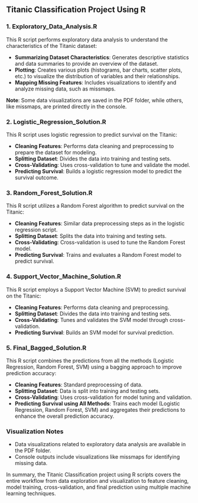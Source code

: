## Titanic Classification Project Using R

### 1. Exploratory_Data_Analysis.R

This R script performs exploratory data analysis to understand the characteristics of the Titanic dataset:

- **Summarizing Dataset Characteristics**: Generates descriptive statistics and data summaries to provide an overview of the dataset.
- **Plotting**: Creates various plots (histograms, bar charts, scatter plots, etc.) to visualize the distribution of variables and their relationships.
- **Mapping Missing Features**: Includes visualizations to identify and analyze missing data, such as missmaps.

**Note**: Some data visualizations are saved in the PDF folder, while others, like missmaps, are printed directly in the console.

### 2. Logistic_Regression_Solution.R

This R script uses logistic regression to predict survival on the Titanic:

- **Cleaning Features**: Performs data cleaning and preprocessing to prepare the dataset for modeling.
- **Splitting Dataset**: Divides the data into training and testing sets.
- **Cross-Validating**: Uses cross-validation to tune and validate the model.
- **Predicting Survival**: Builds a logistic regression model to predict the survival outcome.

### 3. Random_Forest_Solution.R

This R script utilizes a Random Forest algorithm to predict survival on the Titanic:

- **Cleaning Features**: Similar data preprocessing steps as in the logistic regression script.
- **Splitting Dataset**: Splits the data into training and testing sets.
- **Cross-Validating**: Cross-validation is used to tune the Random Forest model.
- **Predicting Survival**: Trains and evaluates a Random Forest model to predict survival.

### 4. Support_Vector_Machine_Solution.R

This R script employs a Support Vector Machine (SVM) to predict survival on the Titanic:

- **Cleaning Features**: Performs data cleaning and preprocessing.
- **Splitting Dataset**: Divides the data into training and testing sets.
- **Cross-Validating**: Tunes and validates the SVM model through cross-validation.
- **Predicting Survival**: Builds an SVM model for survival prediction.

### 5. Final_Bagged_Solution.R

This R script combines the predictions from all the methods (Logistic Regression, Random Forest, SVM) using a bagging approach to improve prediction accuracy:

- **Cleaning Features**: Standard preprocessing of data.
- **Splitting Dataset**: Data is split into training and testing sets.
- **Cross-Validating**: Uses cross-validation for model tuning and validation.
- **Predicting Survival using All Methods**: Trains each model (Logistic Regression, Random Forest, SVM) and aggregates their predictions to enhance the overall prediction accuracy.

### Visualization Notes

- Data visualizations related to exploratory data analysis are available in the PDF folder.
- Console outputs include visualizations like missmaps for identifying missing data.

In summary, the Titanic Classification project using R scripts covers the entire workflow from data exploration and visualization to feature cleaning, model training, cross-validation, and final prediction using multiple machine learning techniques.
